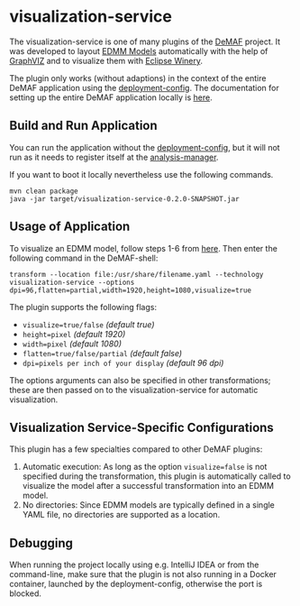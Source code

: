 # visualization-service
The visualization-service is one of many plugins of the [DeMAF](https://github.com/UST-DeMAF) project.
It was developed to layout [EDMM Models](https://github.com/UST-EDMM) automatically with the help of [GraphVIZ](https://gitlab.com/graphviz/graphviz) and to visualize them with [Eclipse Winery](https://github.com/winery/winery/).

The plugin only works (without adaptions) in the context of the entire DeMAF application using the [deployment-config](https://github.com/UST-DeMAF/deployment-config).
The documentation for setting up the entire DeMAF application locally is [here](https://github.com/UST-DeMAF/EnPro-Documentation).

## Build and Run Application

You can run the application without the [deployment-config](https://github.com/UST-DeMAF/deployment-config), but it will not run as it needs to register itself at the [analysis-manager](https://github.com/UST-DeMAF/analysis-manager).

If you want to boot it locally nevertheless use the following commands.

```shell
mvn clean package
java -jar target/visualization-service-0.2.0-SNAPSHOT.jar
```

## Usage of Application
To visualize an EDMM model, follow steps 1-6 from [here](https://github.com/UST-DeMAF/EnPro-Documentation?tab=readme-ov-file#getting-started).
Then enter the following command in the DeMAF-shell:

```shell
transform --location file:/usr/share/filename.yaml --technology visualization-service --options dpi=96,flatten=partial,width=1920,height=1080,visualize=true
```

The plugin supports the following flags:
- `visualize=true/false` *(default true)*
- `height=pixel` *(default 1920)*
- `width=pixel` *(default 1080)*
- `flatten=true/false/partial` *(default false)*
- `dpi=pixels per inch of your display` *(default 96 dpi)*

The options arguments can also be specified in other transformations; these are then passed on to the visualization-service for automatic visualization. 

## Visualization Service-Specific Configurations
This plugin has a few specialties compared to other DeMAF plugins:
1. Automatic execution: As long as the option `visualize=false` is not specified during the transformation, this plugin is automatically called to visualize the model after a successful transformation into an EDMM model.
2. No directories: Since EDMM models are typically defined in a single YAML file, no directories are supported as a location.

## Debugging
When running the project locally using e.g. IntelliJ IDEA or from the command-line, make sure that the plugin is not also running
in a Docker container, launched by the deployment-config, otherwise the port is blocked.